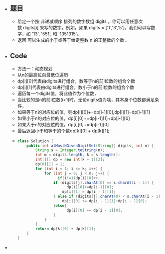 - ## 题目
	- 给定一个按 非递减顺序 排列的数字数组 digits 。你可以用任意次数 digits[i] 来写的数字。例如，如果 digits = ['1','3','5']，我们可以写数字，如 '13', '551', 和 '1351315'。
	- 返回 可以生成的小于或等于给定整数 n 的正整数的个数 。
- ## Code
	- 方法一：动态规划
	- 从n的最高位向最低位遍历
	- dp[i][0]代表由digits进行组合，数等于n的前i位数的组合个数
	- dp[i][1]代表由digits进行组合，数小于n的前i位数的组合个数
	- 遍历每一个digits值，将此值作为个位数，
	- 当比较的是n的前i位数(i>1)时，无论digits值为啥，其本身个位数都满足条件，
	- 如果等于n的对应位的值，则dp[i][0]+=dp[i-1][0],dp[i][1]=dp[i-1][1]
	- 如果小于n的对应位的值，dp[i][0]+=dp[i-1][1]+dp[i-1][0]
	- 如果大于n的对应位的值，dp[i][0]+=dp[i-1][0]
	- 最后返回小于和等于的个数dp[k][0] + dp[k][1];
	- ```java
	  class Solution {
	      public int atMostNGivenDigitSet(String[] digits, int n) {
	          String s = Integer.toString(n);
	          int m = digits.length, k = s.length();
	          int[][] dp = new int[k + 1][2];
	          dp[0][1] = 1;
	          for (int i = 1; i <= k; i++) {
	              for (int j = 0; j < m; j++) {
	                	if(i!=1)dp[i][0]++;
	                  if (digits[j].charAt(0) == s.charAt(i - 1)) {
	                    	dp[i][0]+=dp[i-1][0];
	                      dp[i][1] = dp[i - 1][1];
	                  } else if (digits[j].charAt(0) < s.charAt(i - 1)) {
	                      dp[i][0] += dp[i - 1][1]+dp[i - 1][0];
	                  }else{
	                    	dp[i][0] += dp[i - 1][0];
	                  }
	              }
	          }
	          return dp[k][0] + dp[k][1];
	      }
	  }
	  ```
-